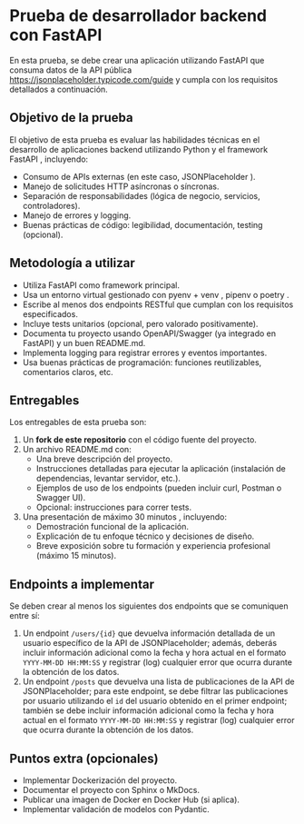 # Prueba de desarrollador backend con FastAPI

En esta prueba, se debe crear una aplicación utilizando FastAPI que consuma datos de la API pública <https://jsonplaceholder.typicode.com/guide> y cumpla con los requisitos detallados a continuación.

## Objetivo de la prueba
El objetivo de esta prueba es evaluar las habilidades técnicas en el desarrollo de aplicaciones backend utilizando Python y el framework FastAPI , incluyendo:

* Consumo de APIs externas (en este caso, JSONPlaceholder ).
* Manejo de solicitudes HTTP asíncronas o síncronas.
* Separación de responsabilidades (lógica de negocio, servicios, controladores).
* Manejo de errores y logging.
* Buenas prácticas de código: legibilidad, documentación, testing (opcional).

## Metodología a utilizar

* Utiliza FastAPI como framework principal.
* Usa un entorno virtual gestionado con pyenv + venv , pipenv o poetry .
* Escribe al menos dos endpoints RESTful que cumplan con los requisitos especificados.
* Incluye tests unitarios (opcional, pero valorado positivamente).
* Documenta tu proyecto usando OpenAPI/Swagger (ya integrado en FastAPI) y un buen README.md.
* Implementa logging para registrar errores y eventos importantes.
* Usa buenas prácticas de programación: funciones reutilizables, comentarios claros, etc.

## Entregables

Los entregables de esta prueba son:

1. Un **fork de este repositorio** con el código fuente del proyecto.
2. Un archivo README.md con:
    * Una breve descripción del proyecto.
    * Instrucciones detalladas para ejecutar la aplicación (instalación de dependencias, levantar servidor, etc.).
    * Ejemplos de uso de los endpoints (pueden incluir curl, Postman o Swagger UI).
    * Opcional: instrucciones para correr tests.
3. Una presentación de máximo 30 minutos , incluyendo:
    * Demostración funcional de la aplicación.
    * Explicación de tu enfoque técnico y decisiones de diseño.
    * Breve exposición sobre tu formación y experiencia profesional (máximo 15 minutos).

## Endpoints a implementar

Se deben crear al menos los siguientes dos endpoints que se comuniquen entre sí:

1. Un endpoint `/users/{id}` que devuelva información detallada de un usuario específico de la API de JSONPlaceholder; además, deberás incluir información adicional como la fecha y hora actual en el formato `YYYY-MM-DD HH:MM:SS` y registrar (log) cualquier error que ocurra durante la obtención de los datos.
2. Un endpoint `/posts` que devuelva una lista de publicaciones de la API de JSONPlaceholder; para este endpoint, se debe filtrar las publicaciones por usuario utilizando el `id` del usuario obtenido en el primer endpoint; también se debe incluir información adicional como la fecha y hora actual en el formato `YYYY-MM-DD HH:MM:SS` y registrar (log) cualquier error que ocurra durante la obtención de los datos.

## Puntos extra (opcionales)
* Implementar Dockerización del proyecto.
* Documentar el proyecto con Sphinx o MkDocs.
* Publicar una imagen de Docker en Docker Hub (si aplica).
* Implementar validación de modelos con Pydantic.

